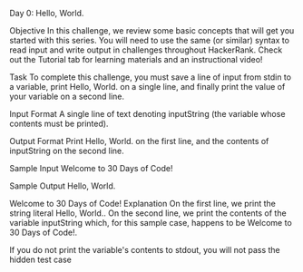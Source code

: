 Day 0: Hello, World.

Objective
In this challenge, we review some basic concepts that will get you started with this series. 
You will need to use the same (or similar) syntax to read input and write output in challenges throughout HackerRank. 
Check out the Tutorial tab for learning materials and an instructional video!

Task
To complete this challenge, you must save a line of input from stdin to a variable, print Hello, World. on a single line, and finally print the value of your variable on a second line.

Input Format
A single line of text denoting inputString (the variable whose contents must be printed).

Output Format
Print Hello, World. on the first line, and the contents of inputString on the second line.

Sample Input
Welcome to 30 Days of Code!

Sample Output
Hello, World. 

Welcome to 30 Days of Code!
Explanation
On the first line, we print the string literal Hello, World.. On the second line, we print the contents of the variable inputString which, for this sample case, happens to be Welcome to 30 Days of Code!.

If you do not print the variable's contents to stdout, you will not pass the hidden test case
